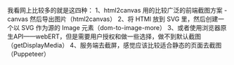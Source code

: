 我看网上比较多的就是这四种：
1、html2canvas 用的比较广泛的前端截图方案 - canvas 然后导出图片（html2canvas）
2、将 HTMl 放到 SVG 里，然后创建一个以 SVG 作为源的 Image 元素（dom-to-image-more）
3、或者使用浏览器原生API——webERT，但是需要用户授权和做一些选择，做不到默认截图（getDisplayMedia）
4、服务端去截屏，感觉应该比较适合静态的页面去截图（Puppeteer）

